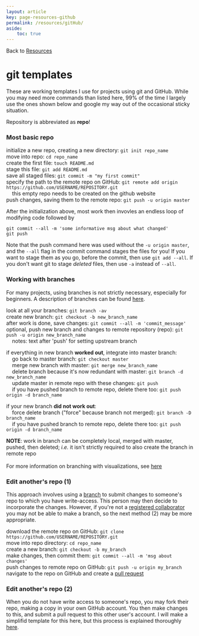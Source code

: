 ```yaml
---
layout: article
key: page-resources-github
permalink: /resources/gitHub/
aside:
    toc: true
---
```


Back to [Resources](/resources/)

# git templates

These are working templates I use for projects using git and GitHub. While you may need more commands than listed here, 99% of the time I largely use the ones shown below and google my way out of the occasional sticky situation.

Repository is abbreviated as **repo**!



### Most basic repo
initialize a new repo, creating a new directory: `git init repo_name`
<br>
move into repo: `cd repo_name`
<br>
create the first file: `touch README.md`
<br>
stage this file: `git add README.md`
<br>
save all staged files: `git commit -m "my first commit"`
<br>
specify the path to the remote repo on GitHub: `git remote add origin https://github.com/USERNAME/REPOSITORY.git`
<br>
 &nbsp;&nbsp;&nbsp;&nbsp;this empty repo needs to be created on the github website
<br>
push changes, saving them to the remote repo: `git push -u origin master`
<br>

After the initialization above, most work then invovles an endless loop of modifying code followed by
```
git commit --all -m 'some informative msg about what changed'
git push
```
Note that the push command here was used without the `-u origin master`, and the `--all` flag in the commit command stages the files for you! If you want to stage them as you go, before the commit, then use `git add --all`. If you don't want git to stage *deleted* files, then use `-a` instead of `--all`.



### Working with branches
For many projects, using branches is not strictly necessary, especially for beginners. A description of branches can be found [here](https://git-scm.com/book/en/v2/Git-Branching-Basic-Branching-and-Merging).

look at all your branches: `git branch -av`
<br>
create new branch: `git checkout -b new_branch_name`
<br>
after work is done, save changes: `git commit --all -m 'commit_message'`
<br>
optional, push new branch and changes to remote repository (repo): `git push -u origin new_branch_name`
<br>
&nbsp;&nbsp;&nbsp;&nbsp;notes: text after 'push' for setting upstream branch  

if everything in new branch **worked out**, integrate into master branch:
<br>
&nbsp;&nbsp;&nbsp;&nbsp;go back to master branch: `git checkout master`
<br>
&nbsp;&nbsp;&nbsp;&nbsp;merge new branch with master: `git merge new_branch_name`
<br>
&nbsp;&nbsp;&nbsp;&nbsp;delete branch because it's now redundant with master: `git branch -d new_branch_name`
<br>
&nbsp;&nbsp;&nbsp;&nbsp;update master in remote repo with these changes: `git push`
<br>
&nbsp;&nbsp;&nbsp;&nbsp;if you have pushed branch to remote repo, delete there too: `git push origin -d branch_name`

if your new branch **did not work out**: 
<br>
&nbsp;&nbsp;&nbsp;&nbsp;force delete branch ("force" because branch not merged): `git branch -D branch_name`
<br>
&nbsp;&nbsp;&nbsp;&nbsp;if you have pushed branch to remote repo, delete there too: `git push origin -d branch_name`

**NOTE**: work in branch can be completely local, merged with master, pushed, then deleted; *i.e.* it isn't strictly required to also create the branch in remote repo
<br>
<br>
For more information on branching with visualizations, see [here](https://git-scm.com/book/en/v2/Git-Branching-Basic-Branching-and-Merging)



### Edit another's repo (1)
This approach involves using a [branch](https://git-scm.com/book/en/v2/Git-Branching-Basic-Branching-and-Merging) to submit changes to someone's repo to which you have write-access. This person may then decide to incorporate the changes. However, if you're not a [registered collaborator](https://stackoverflow.com/questions/3611256/forking-vs-branching-in-github) you may not be able to make a branch, so the next method (2) may be more appropriate.

download the remote repo on GitHub: `git clone https://github.com/USERNAME/REPOSITORY.git`
<br>
move into repo directory: `cd repo_name`
<br>
create a new branch: `git checkout -b my_branch`
<br>
make changes, then commit them: `git commit --all -m 'msg about changes'`
<br>
push changes to remote repo on GitHub: `git push -u origin my_branch`
<br>
navigate to the repo on GitHub and create a [pull request](https://docs.github.com/en/github/collaborating-with-issues-and-pull-requests/creating-a-pull-request)


### Edit another's repo (2)
When you do not have write access to someone's repo, you may fork their repo, making a copy in your own GitHub account. You then make changes to this, and submit a pull request to this other user's account. I will make a simplifid template for this here, but this process is explained thoroughly [here](https://gist.github.com/Chaser324/ce0505fbed06b947d962).



